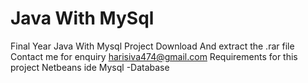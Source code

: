 # Java With MySql

Final Year Java With Mysql Project Download And extract the .rar file
Contact me for enquiry
harisiva474@gmail.com
Requirements for this project
Netbeans ide
Mysql -Database
